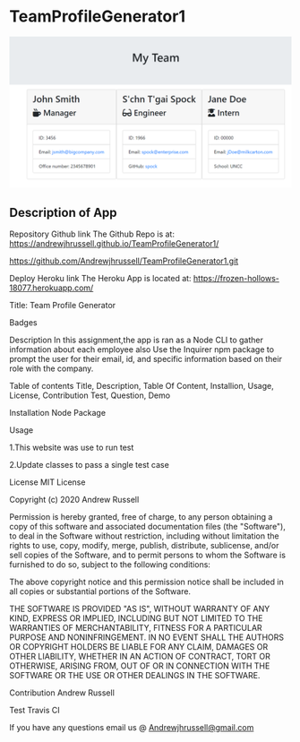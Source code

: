 # TeamProfileGenerator1

![working html](images/results.PNG)

## Description of App

Repository Github link
The Github Repo is at: https://andrewjhrussell.github.io/TeamProfileGenerator1/

https://github.com/Andrewjhrussell/TeamProfileGenerator1.git

Deploy Heroku link
The Heroku App is located at: https://frozen-hollows-18077.herokuapp.com/

Title:
Team Profile Generator

Badges

Description
In this assignment,the app is ran as a Node CLI to gather information about each employee also Use the Inquirer npm package to prompt the user for their email, id, and specific information based on their role with the company.

Table of contents
Title, Description, Table Of Content, Installion, Usage, License, Contribution Test, Question, Demo

Installation
Node Package

Usage

1.This website was use to run test

2.Update classes to pass a single test case


License
MIT License

Copyright (c) 2020 Andrew Russell

Permission is hereby granted, free of charge, to any person obtaining a copy of this software and associated documentation files (the "Software"), to deal in the Software without restriction, including without limitation the rights to use, copy, modify, merge, publish, distribute, sublicense, and/or sell copies of the Software, and to permit persons to whom the Software is furnished to do so, subject to the following conditions:

The above copyright notice and this permission notice shall be included in all copies or substantial portions of the Software.

THE SOFTWARE IS PROVIDED "AS IS", WITHOUT WARRANTY OF ANY KIND, EXPRESS OR IMPLIED, INCLUDING BUT NOT LIMITED TO THE WARRANTIES OF MERCHANTABILITY, FITNESS FOR A PARTICULAR PURPOSE AND NONINFRINGEMENT. IN NO EVENT SHALL THE AUTHORS OR COPYRIGHT HOLDERS BE LIABLE FOR ANY CLAIM, DAMAGES OR OTHER LIABILITY, WHETHER IN AN ACTION OF CONTRACT, TORT OR OTHERWISE, ARISING FROM, OUT OF OR IN CONNECTION WITH THE SOFTWARE OR THE USE OR OTHER DEALINGS IN THE SOFTWARE.

Contribution
Andrew Russell

Test
Travis CI

If you have any questions email us @
Andrewjhrussell@gmail.com